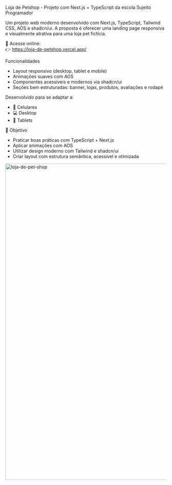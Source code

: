  Loja de Petshop - Projeto com Next.js + TypeScript da escola Sujeito Programador

Um projeto web moderno desenvolvido com Next.js, TypeScript, Tailwind CSS, AOS e shadcn/ui. 
A proposta é oferecer uma landing page responsiva e visualmente atrativa para uma loja pet fictícia.

🔗 Acesse online:  
👉 https://loja-de-petshop.vercel.app/

Funcionalidades

- Layout responsivo (desktop, tablet e mobile)
- Animações suaves com AOS
- Componentes acessíveis e modernos via shadcn/ui
- Seções bem estruturadas: banner, lojas, produtos, avaliações e rodapé

Desenvolvido para se adaptar a:

- 📱 Celulares 
- 💻 Desktop 
- 🧾 Tablets

🚀 Objetivo

- Praticar boas práticas com TypeScript + Next.js
- Aplicar animações com AOS
- Utilizar design moderno com Tailwind e shadcn/ui
- Criar layout com estrutura semântica, acessível e otimizada

<img width="1920" height="989" alt="loja-de-pet-shop" src="https://github.com/user-attachments/assets/5e7e1d1d-5276-4569-ba4f-3d90ce5aa25f" />


